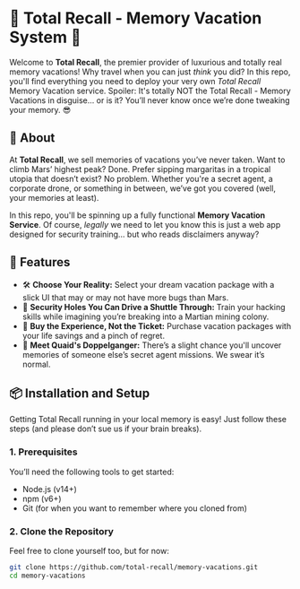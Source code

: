 # 🧠 Total Recall - Memory Vacation System 🧠

Welcome to **Total Recall**, the premier provider of luxurious and totally real memory vacations! Why travel when you can just *think* you did? In this repo, you'll find everything you need to deploy your very own *Total Recall* Memory Vacation service. Spoiler: It's totally NOT the Total Recall - Memory Vacations in disguise… or is it? You’ll never know once we’re done tweaking your memory. 😎

## 🚀 About

At **Total Recall**, we sell memories of vacations you’ve never taken. Want to climb Mars’ highest peak? Done. Prefer sipping margaritas in a tropical utopia that doesn’t exist? No problem. Whether you're a secret agent, a corporate drone, or something in between, we’ve got you covered (well, your memories at least).

In this repo, you'll be spinning up a fully functional **Memory Vacation Service**. Of course, *legally* we need to let you know this is just a web app designed for security training… but who reads disclaimers anyway?

## 🤯 Features

- 🛠 **Choose Your Reality:** Select your dream vacation package with a slick UI that may or may not have more bugs than Mars.
- 🔐 **Security Holes You Can Drive a Shuttle Through:** Train your hacking skills while imagining you’re breaking into a Martian mining colony.
- 🛒 **Buy the Experience, Not the Ticket:** Purchase vacation packages with your life savings and a pinch of regret.
- 🤖 **Meet Quaid's Doppelganger:** There’s a slight chance you'll uncover memories of someone else’s secret agent missions. We swear it’s normal.

## 📦 Installation and Setup

Getting Total Recall running in your local memory is easy! Just follow these steps (and please don’t sue us if your brain breaks).

### 1. **Prerequisites**

You’ll need the following tools to get started:

- Node.js (v14+)
- npm (v6+)
- Git (for when you want to remember where you cloned from)

### 2. **Clone the Repository**

Feel free to clone yourself too, but for now:

```bash
git clone https://github.com/total-recall/memory-vacations.git
cd memory-vacations